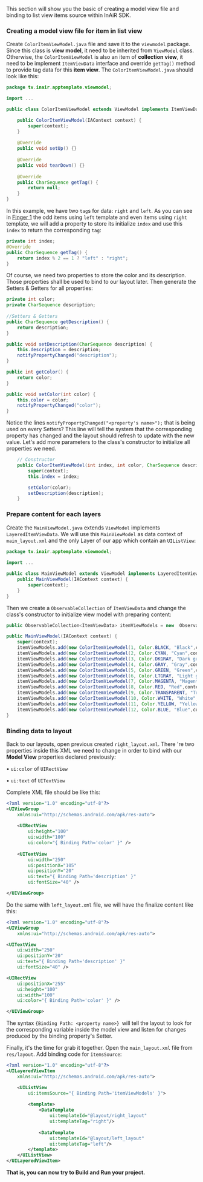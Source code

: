 This section will show you the basic of creating a model view file and binding to list view items source within InAiR SDK.

### Creating a model view file for item in list view
Create `ColorItemViewModel.java` file and save it to the `viewmodel` package. Since this class is **view model**, it need to be inherited from `ViewModel` class. Otherwise, the `ColorItemViewModel` is also an item of **collection view**, it need to be implement `ItemViewData` interface and override `getTag()` method to provide tag data for this **item view**. The `ColorItemViewModel.java` should look like this:
```java
package tv.inair.apptemplate.viewmodel;

import ...

public class ColorItemViewModel extends ViewModel implements ItemViewData {

	public ColorItemViewModel(IAContext context) {
  		super(context);
	}
	
	@Override
	public void setUp() {}
	
	@Override
	public void tearDown() {}
	
	@Override
	public CharSequence getTag() {
  		return null;
	}
}
```

In this example, we have two `tag`s for data: `right` and `left`. As you can see in [Finger 1](http://google.com) the odd items using `left` template and even items using `right` template, we will add a property to store its initialize `index` and use this `index` to return the corresponding `tag`:
```java
private int index;
@Override
public CharSequence getTag() {
	return index % 2 == 1 ? "left" : "right";
}
```

Of course, we need two properties to store the color and its description. Those properties shall be used to bind to our layout later. Then generate the Setters & Getters for all properties:
```java
private int color;
private CharSequence description;
   
//Setters & Getters
public CharSequence getDescription() {
	return description;
}

public void setDescription(CharSequence description) {
	this.description = description;
	notifyPropertyChanged("description");
}

public int getColor() {
	return color;
}

public void setColor(int color) {
	this.color = color;
	notifyPropertyChanged("color");
}
```

Notice the lines `notifyPropertyChanged("<property's name>");` that is being used on every Setters? This line will tell the system that the corresponding property has changed and the layout should refresh to update with the new value.
Let's add more parameters to the class's constructor to initialize all properties we need.
```java
    // Constructor
    public ColorItemViewModel(int index, int color, CharSequence description, IAContext context) {
        super(context);
        this.index = index;

        setColor(color);
        setDescription(description);
    }
```    
### Prepare content for each layers
Create the `MainViewModel.java` extends `ViewModel` implements `LayeredItemViewData`. We will use this `MainViewModel` as data context of `main_layout.xml` and the only Layer of our app which contain an `UIListView`:
```java
package tv.inair.apptemplate.viewmodel;
	  
import ...

public class MainViewModel extends ViewModel implements LayeredItemViewData{
    public MainViewModel(IAContext context) {
        super(context);
    }
}
```
Then we create a `ObservableCollection` of `ItemViewData` and change the class's constructor to initialize view model with preparing content:
```java
public ObservableCollection<ItemViewData> itemViewModels = new  ObservableCollection<ItemViewData>();

public MainViewModel(IAContext context) {
	super(context);
    itemViewModels.add(new ColorItemViewModel(1, Color.BLACK, "Black",context));
    itemViewModels.add(new ColorItemViewModel(2, Color.CYAN, "Cyan",context));
    itemViewModels.add(new ColorItemViewModel(3, Color.DKGRAY, "Dark gray",context));
    itemViewModels.add(new ColorItemViewModel(4, Color.GRAY, "Gray",context));
    itemViewModels.add(new ColorItemViewModel(5, Color.GREEN, "Green",context));
    itemViewModels.add(new ColorItemViewModel(6, Color.LTGRAY, "Light gray",context));
    itemViewModels.add(new ColorItemViewModel(7, Color.MAGENTA, "Magenta",context));
    itemViewModels.add(new ColorItemViewModel(8, Color.RED, "Red",context));
    itemViewModels.add(new ColorItemViewModel(9, Color.TRANSPARENT, "Transparent",context));
    itemViewModels.add(new ColorItemViewModel(10, Color.WHITE, "White",context));
    itemViewModels.add(new ColorItemViewModel(11, Color.YELLOW, "Yellow",context));
    itemViewModels.add(new ColorItemViewModel(12, Color.BLUE, "Blue",context));
}
```

### Binding data to layout
Back to our layouts, open previous created `right_layout.xml`. There 're two properties inside this XML we need to change in order to bind with our **Model View** properties declared previously:

• `ui:color` of `UIRectView`

• `ui:text` of `UITextView`

Complete XML file should be like this:
```xml
<?xml version="1.0" encoding="utf-8"?>
<UIViewGroup
	xmlns:ui="http://schemas.android.com/apk/res-auto">
	
	<UIRectView
		ui:height="100"
		ui:width="100"
		ui:color="{ Binding Path='color' }" />
	
	<UITextView
		ui:width="250"
		ui:positionX="105"
		ui:positionY="20"
		ui:text="{ Binding Path='description' }"
		ui:fontSize="40" />

</UIViewGroup>
```
Do the same with `left_layout.xml` file, we will have the finalize content like this:

```xml
<?xml version="1.0" encoding="utf-8"?>
<UIViewGroup
	xmlns:ui="http://schemas.android.com/apk/res-auto">

<UITextView
    ui:width="250"
    ui:positionY="20"
    ui:text="{ Binding Path='description' }"
    ui:fontSize="40" />

<UIRectView
    ui:positionX="255"
    ui:height="100"
    ui:width="100"
    ui:color="{ Binding Path='color' }" />

</UIViewGroup>
```

The syntax `{Binding Path: <property name>} `will tell the layout to look for the corresponding variable inside the model view and listen for changes produced by the binding property's Setter.

Finally, it's the time for grab it together. Open the `main_layout.xml` file from `res/layout`. Add binding code for `itemsSource`:
```xml
<?xml version="1.0" encoding="utf-8"?>
<UILayeredViewItem
	xmlns:ui="http://schemas.android.com/apk/res-auto">

    <UIListView
   		ui:itemsSource="{ Binding Path='itemViewModels' }">
    
	    <template>
		    <DataTemplate
			    ui:templateId="@layout/right_layout"
			    ui:templateTag="right"/>
		    
		    <DataTemplate
			    ui:templateId="@layout/left_layout"
			    ui:templateTag="left"/>
	    </template>
    </UIListView>
</UILayeredViewItem>
```
__That is, you can now try to Build and Run your project.__

